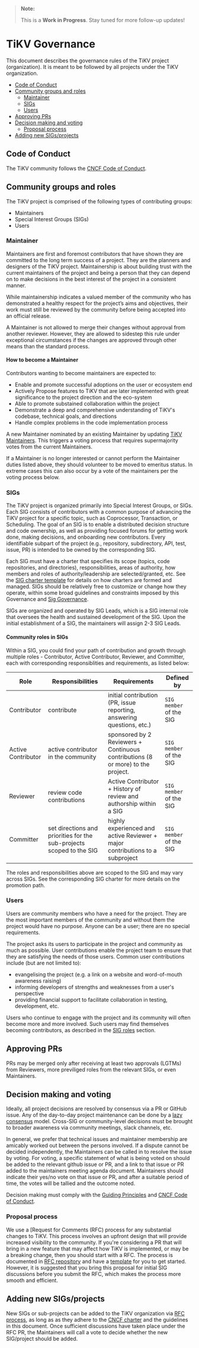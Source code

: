 > **Note:**
>
> This is a **Work in Progress**. Stay tuned for more follow-up updates!

# TiKV Governance

 This document describes the governance rules of the TiKV project (organization). It is meant to be followed by all projects under the TiKV organization.

- [Code of Conduct](#code-of-conduct)
- [Community groups and roles](#community-groups-and-roles)
    - [Maintainer](#maintainer)
    - [SIGs](#sigs)
    - [Users](#users)
- [Approving PRs](#approving-prs)
- [Decision making and voting](#decision-making-and-voting)
    - [Proposal process](#proposal-process)
- [Adding new SIGs/projects](#adding-new-sigsprojects)

## Code of Conduct

The TiKV community follows the [CNCF Code of Conduct](https://github.com/tikv/tikv/blob/master/CODE_OF_CONDUCT.md).

## Community groups and roles

The TiKV project is comprised of the following types of contributing groups:

- Maintainers
- Special Interest Groups (SIGs)
- Users

### Maintainer

Maintainers are first and foremost contributors that have shown they are committed to the long term success of a project. They are the planners and designers of the TiKV project. Maintainership is about building trust with the current maintainers of the project and being a person that they can depend on to make decisions in the best interest of the project in a consistent manner.

While maintainership indicates a valued member of the community who has demonstrated a healthy respect for the project’s aims and objectives, their work must still be reviewed by the community before being accepted into an official release.

A Maintainer is not allowed to merge their changes without approval from another reviewer. However, they are allowed to sidestep this rule under exceptional circumstances if the changes are approved through other means than the standard process.

#### How to become a Maintainer

Contributors wanting to become maintainers are expected to:

- Enable and promote successful adoptions on the user or ecosystem end
- Actively Propose features to TiKV that are later implemented with great significance to the project direction and the eco-system
- Able to promote substained collaboration within the project
- Demonstrate a deep and comprehensive understanding of TiKV's codebase, technical goals, and directions
- Handle complex problems in the code implementation process

A new Maintainer nominated by an existing Maintainer by updating [TiKV Maintainers](https://github.com/tikv/tikv/blob/master/MAINTAINERS.md#the-tikv-maintainers). This triggers a voting process that requires supermajority votes from the current Maintainers.

If a Maintainer is no longer interested or cannot perform the Maintainer duties listed above, they should volunteer to be moved to emeritus status. In extreme cases this can also occur by a vote of the maintainers per the voting process below.

### SIGs

The TiKV project is organized primarily into Special Interest Groups, or SIGs. Each SIG consists of contributors with a common purpose of advancing the TiKV project for a specific topic, such as Coprocessor, Transaction, or Scheduling. The goal of an SIG is to enable a distributed decision structure and code ownership, as well as providing focused forums for getting work done, making decisions, and onboarding new contributors. Every identifiable subpart of the project (e.g., repository, subdirectory, API, test, issue, PR) is intended to be owned by the corresponding SIG.

Each SIG must have a charter that specifies its scope (topics, code repositories, and directories), responsibilities, areas of authority, how members and roles of authority/leadership are selected/granted, etc. See the [SIG charter template](/sig-governance/SIG-CHARTER-TEMPLATE.md) for details on how charters are formed and managed. SIGs should be relatively free to customize or change how they operate, within some broad guidelines and constraints imposed by this Governance and [Sig Governance](/committee/sig-governance/sig-governance.md).

SIGs are organized and operated by SIG Leads, which is a SIG internal role that oversees the health and sustained development of the SIG. Upon the initial establishment of a SIG, the maintainers will assign 2-3 SIG Leads.

#### Community roles in SIGs

Within a SIG, you could find your path of contribution and growth through multiple roles - Contributor, Active Contributor, Reviewer, and Committer, each with corresponding responsiblities and requirements, as listed below:

| Role | Responsibilities | Requirements | Defined by |
| -----| ---------------- | ------------ | ------- |
Contributor | contribute | initial contribution (PR, issue reporting, answering questions, etc.) | `SIG member` of the SIG |
| Active Contributor | active contributor in the community | sponsored by 2 Reviewers + Continuous contributions (8 or more) to the project. | `SIG member` of the SIG |
| Reviewer | review code contributions | Active Contributor + History of review and authorship within a SIG | `SIG member` of the SIG |
| Committer | set directions and priorities for the sub-projects scoped to the SIG | highly experienced and active Reviewer + major contributions to a subproject | `SIG member` of the SIG|

The roles and responsibilities above are scoped to the SIG and may vary across SIGs. See the corresponding SIG charter for more details on the promotion path.

### Users

Users are community members who have a need for the project. They are the most important members of the community and without them the project would have no purpose. Anyone can be a user; there are no special requirements.

The project asks its users to participate in the project and community as much as possible. User contributions enable the project team to ensure that they are satisfying the needs of those users. Common user contributions include (but are not limited to):

- evangelising the project (e.g. a link on a website and word-of-mouth awareness raising)
- informing developers of strengths and weaknesses from a user's perspective
- providing financial support to facilitate collaboration in testing, development, etc.

Users who continue to engage with the project and its community will often become more and more involved. Such users may find themselves becoming contributors, as described in the [SIG roles](#sig-roles) section.

## Approving PRs

PRs may be merged only after receiving at least two approvals (LGTMs) from Reviewers, more previliged roles from the relevant SIGs, or even Maintainers.

## Decision making and voting

Ideally, all project decisions are resolved by consensus via a PR or GitHub issue. Any of the day-to-day project maintenance can be done by a [lazy consensus](http://communitymgt.wikia.com/wiki/Lazy_consensus) model. Cross-SIG or community-level decisions must be brought to broader awareness via community meetings, slack channels, etc.

In general, we prefer that technical issues and maintainer membership are amicably worked out between the persons involved. If a dispute cannot be decided independently, the Maintainers can be called in to resolve the issue by voting. For voting, a specific statement of what is being voted on should be added to the relevant github issue or PR, and a link to that issue or PR added to the maintainers meeting agenda document. Maintainers should indicate their yes/no vote on that issue or PR, and after a suitable period of time, the votes will be tallied and the outcome noted.

Decision making must comply with the [Guiding Principles](/guiding-principles.md) and [CNCF Code of Conduct](https://github.com/tikv/tikv/blob/master/CODE_OF_CONDUCT.md).

### Proposal process

We use a [Request for Comments (RFC) process for any substantial changes to TiKV. This process involves an upfront design that will provide increased visibility to the community. If you're considering a PR that will bring in a new feature that may affect how TiKV is implemented, or may be a breaking change, then you should start with a RFC. The process is documented in [RFC repository](https://github.com/tikv/rfcs) and have a [template](https://github.com/tikv/rfcs/blob/master/template.md) for you to get started. However, it is suggested that you bring this proposal for initial SIG discussions before you submit the RFC, which makes the process more smooth and efficient.

## Adding new SIGs/projects

New SIGs or sub-projects can be added to the TiKV organization via [RFC process](#proposal-process), as long as as they adhere to the [CNCF charter](https://www.cncf.io/about/charter/) and the guidelines in this document. Once sufficient discussions have taken place under the RFC PR, the Maintainers will call a vote to decide whether the new SIG/project should be added.

